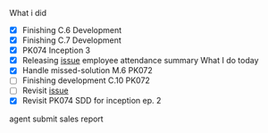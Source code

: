 What i did
- [x] Finishing C.6 Development 
- [x] Finishing C.7 Development
- [x] PK074 Inception 3
- [x] Releasing [issue](https://staffinc-co.slack.com/archives/C013AV1BXB6/p1713426464505689) employee attendance summary
What I do today
- [x] Handle missed-solution M.6 PK072
- [ ] Finishing development C.10 PK072  
- [ ] Revisit [issue](https://staffinc-co.slack.com/archives/C015UUA1K8F/p1713427417587689)
- [x] Revisit PK074 SDD for inception ep. 2

agent submit sales report
